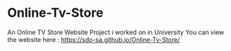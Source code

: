 # Online-Tv-Store
An Online TV Store Website Project i worked on in University 
You can view the website here : https://sdo-sa.github.io/Online-Tv-Store/
